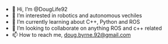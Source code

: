 - 👋 Hi, I’m @DougLife92
- 👀 I’m interested in robotics and autonomous vechiles 
- 🌱 I’m currently learning about C++, Python and ROS
- 💞️ I’m looking to collaborate on anything ROS and c++ related
- 📫 How to reach me, doug.byrne.92@gmail.com

<!---
DougLife92/DougLife92 is a ✨ special ✨ repository because its `README.md` (this file) appears on your GitHub profile.
You can click the Preview link to take a look at your changes.
--->
